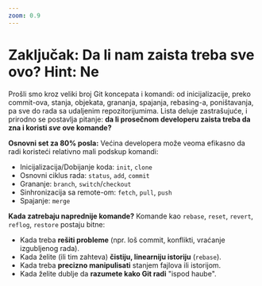 ```yaml
---
zoom: 0.9
---
```


# Zaključak: Da li nam zaista treba sve ovo? Hint: Ne

<v-click>

Prošli smo kroz veliki broj Git koncepata i komandi: od inicijalizacije, preko commit-ova, stanja, objekata, grananja,
spajanja, rebasing-a, poništavanja, pa sve do rada sa udaljenim repozitorijumima. Lista deluje zastrašujuće, i prirodno se postavlja pitanje: 
**da li prosečnom developeru zaista treba da zna i koristi *sve* ove komande?**

</v-click>

<v-click>

**Osnovni set za 80% posla:** Većina developera može veoma efikasno da radi koristeći relativno mali podskup komandi:

- Inicijalizacija/Dobijanje koda: `init`, `clone`
- Osnovni ciklus rada: `status`, `add`, `commit`
- Grananje: `branch`, `switch`/`checkout`
- Sinhronizacija sa remote-om: `fetch`, `pull`, `push`
- Spajanje: `merge`

</v-click>


<v-click>

**Kada zatrebaju naprednije komande?** Komande kao `rebase`, `reset`, `revert`, `reflog`, `restore` postaju bitne:

- Kada treba **rešiti probleme** (npr. loš commit, konflikti, vraćanje izgubljenog rada).
- Kada želite (ili tim zahteva) **čistiju, linearniju istoriju** (`rebase`).
- Kada treba **precizno manipulisati** stanjem fajlova ili istorijom.
- Kada želite dublje da **razumete kako Git radi** "ispod haube".

</v-click>

